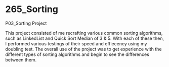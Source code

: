 # 265_Sorting
P03_Sorting Project

This project consisted of me recrafting various common sorting algorithms, such as LinkedList and Quick Sort Median of 3 & 5.
With each of these then, I performed various testings of their speed and effiecency using my doubling test. The overall use of the project was to get experience with the different types of sorting algorithms and begin to see the differences between them.
